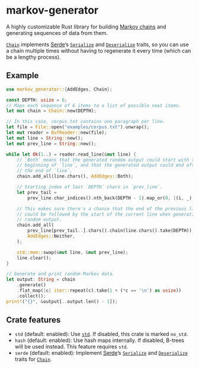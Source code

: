 markov-generator
================

A highly customizable Rust library for building [Markov chains] and
generating sequences of data from them.

[Markov chains]: https://en.wikipedia.org/wiki/Markov_chain

[`Chain`] implements [Serde]’s [`Serialize`] and [`Deserialize`] traits, so
you can use a chain multiple times without having to regenerate it every
time (which can be a lengthy process).

Example
-------

```rust
use markov_generator::{AddEdges, Chain};

const DEPTH: usize = 6;
// Maps each sequence of 6 items to a list of possible next items.
let mut chain = Chain::new(DEPTH);

// In this case, corpus.txt contains one paragraph per line.
let file = File::open("examples/corpus.txt").unwrap();
let mut reader = BufReader::new(file);
let mut line = String::new();
let mut prev_line = String::new();

while let Ok(1..) = reader.read_line(&mut line) {
    // `Both` means that the generated random output could start with the
    // beginning of `line`, and that the generated output could end after
    // the end of `line`.
    chain.add_all(line.chars(), AddEdges::Both);

    // Starting index of last `DEPTH` chars in `prev_line`.
    let prev_tail =
        prev_line.char_indices().nth_back(DEPTH - 1).map_or(0, |(i, _)| i);

    // This makes sure there's a chance that the end of the previous line
    // could be followed by the start of the current line when generating
    // random output.
    chain.add_all(
        prev_line[prev_tail..].chars().chain(line.chars().take(DEPTH)),
        AddEdges::Neither,
    );

    std::mem::swap(&mut line, &mut prev_line);
    line.clear();
}

// Generate and print random Markov data.
let output: String = chain
    .generate()
    .flat_map(|c| iter::repeat(c).take(1 + (*c == '\n') as usize))
    .collect();
print!("{}", &output[..output.len() - 1]);
```

Crate features
--------------

* `std` (default: enabled): Use [`std`]. If disabled, this crate is marked
  `no_std`.
* `hash` (default: enabled): Use hash maps internally. If disabled, B-trees
  will be used instead. This feature requires `std`.
* `serde` (default: enabled): Implement [Serde]’s [`Serialize`] and
  [`Deserialize`] traits for [`Chain`].

[`Chain`]: https://docs.rs/markov-generator/0.1/markov_generator/struct.Chain.html
[Serde]: https://docs.rs/serde/1.0/serde/
[`Serialize`]: https://docs.rs/serde/1.0/serde/trait.Serialize.html
[`Deserialize`]: https://docs.rs/serde/1.0/serde/trait.Deserialize.html
[`std`]: https://doc.rust-lang.org/stable/std/
